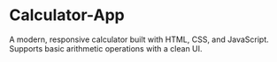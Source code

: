 # Calculator-App
A modern, responsive calculator built with HTML, CSS, and JavaScript. Supports basic arithmetic operations with a clean UI.
